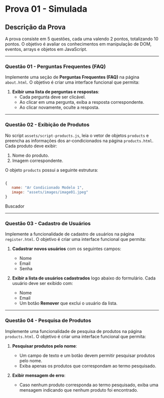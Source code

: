 # Prova 01 - Simulada

## Descrição da Prova

A prova consiste em 5 questões, cada uma valendo 2 pontos, totalizando 10 pontos. O objetivo é avaliar os conhecimentos em manipulação de DOM, eventos, arrays e objetos em JavaScript.

---

### Questão 01 - Perguntas Frequentes (FAQ)

Implemente uma seção de **Perguntas Frequentes (FAQ)** na página `about.html`. O objetivo é criar uma interface funcional que permita:

1. **Exibir uma lista de perguntas e respostas**:
   - Cada pergunta deve ser clicável.
   - Ao clicar em uma pergunta, exiba a resposta correspondente.
   - Ao clicar novamente, oculte a resposta.

---

### Questão 02 - Exibição de Produtos

No script `assets/script-products.js`, leia o vetor de objetos `products` e preencha as informações dos ar-condicionados na página `products.html`. Cada produto deve exibir:

1. Nome do produto.
2. Imagem correspondente.

O objeto `products` possui a seguinte estrutura:

```javascript

{
   name: "Ar Condicionado Modelo 1",
   image: "assets/images/image01.jpeg"
}

```
Buscador  

---

### Questão 03 - Cadastro de Usuários

Implemente a funcionalidade de cadastro de usuários na página `register.html`. O objetivo é criar uma interface funcional que permita:

1. **Cadastrar novos usuários** com os seguintes campos:
   - Nome
   - Email
   - Senha

2. **Exibir a lista de usuários cadastrados** logo abaixo do formulário. Cada usuário deve ser exibido com:
   - Nome
   - Email
   - Um botão **Remover** que exclui o usuário da lista.

---

### Questão 04 - Pesquisa de Produtos

Implemente uma funcionalidade de pesquisa de produtos na página `products.html`. O objetivo é criar uma interface funcional que permita:

1. **Pesquisar produtos pelo nome**:
   - Um campo de texto e um botão devem permitir pesquisar produtos pelo nome.
   - Exiba apenas os produtos que correspondam ao termo pesquisado.

2. **Exibir mensagem de erro**:
   - Caso nenhum produto corresponda ao termo pesquisado, exiba uma mensagem indicando que nenhum produto foi encontrado.

